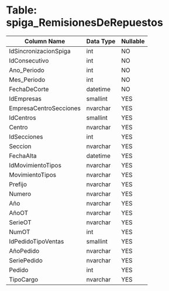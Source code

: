 # Table: spiga_RemisionesDeRepuestos

| Column Name | Data Type | Nullable |
|-------------|-----------|----------|
| IdSincronizacionSpiga | int | NO |
| IdConsecutivo | int | NO |
| Ano_Periodo | int | NO |
| Mes_Periodo | int | NO |
| FechaDeCorte | datetime | NO |
| IdEmpresas | smallint | YES |
| EmpresaCentroSecciones | nvarchar | YES |
| IdCentros | smallint | YES |
| Centro | nvarchar | YES |
| IdSecciones | int | YES |
| Seccion | nvarchar | YES |
| FechaAlta | datetime | YES |
| IdMovimientoTipos | nvarchar | YES |
| MovimientoTipos | nvarchar | YES |
| Prefijo | nvarchar | YES |
| Numero | nvarchar | YES |
| Año | nvarchar | YES |
| AñoOT | nvarchar | YES |
| SerieOT | nvarchar | YES |
| NumOT | int | YES |
| IdPedidoTipoVentas | smallint | YES |
| AñoPedido | nvarchar | YES |
| SeriePedido | nvarchar | YES |
| Pedido | int | YES |
| TipoCargo | nvarchar | YES |
